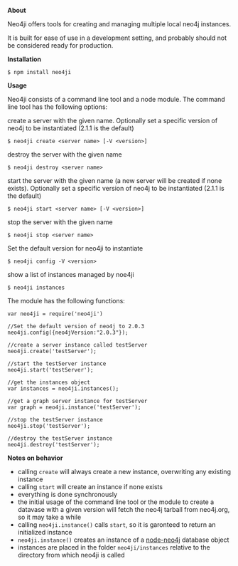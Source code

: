 **About**

Neo4ji offers tools for creating and managing multiple local neo4j instances.

It is built for ease of use in a development setting, and probably should not be considered ready for production.

**Installation**

    $ npm install neo4ji

**Usage**

Neo4ji consists of a command line tool and a node module.  The command line tool has the following options:

create a server with the given name.  Optionally set a specific version of neo4j to be instantiated (2.1.1 is the default)

    $ neo4ji create <server name> [-V <version>]

destroy the server with the given name

    $ neo4ji destroy <server name>

start the server with the given name (a new server will be created if none exists). Optionally set a specific version of neo4j to be instantiated (2.1.1 is the default)

    $ neo4ji start <server name> [-V <version>]

stop the server with the given name

    $ neo4ji stop <server name>

Set the default version for neo4ji to instantiate

    $ neo4ji config -V <version>

show a list of instances managed by noe4ji

    $ neo4ji instances


The module has the following functions:

    var neo4ji = require('neo4ji')

    //Set the default version of neo4j to 2.0.3
    neo4ji.config({neo4jVersion:"2.0.3"});

    //create a server instance called testServer
    neo4ji.create('testServer');

    //start the testServer instance
    neo4ji.start('testServer');

    //get the instances object
    var instances = neo4ji.instances();

    //get a graph server instance for testServer
    var graph = neo4ji.instance('testServer');

    //stop the testServer instance
    neo4ji.stop('testServer');

    //destroy the testServer instance
    neo4ji.destroy('testServer');

**Notes on behavior**

- calling <code>create</code> will always create a new instance, overwriting any existing instance
- calling <code>start</code> will create an instance if none exists
- everything is done synchronously
- the initial usage of the command line tool or the module to create a datavase with a given version will fetch the neo4j tarball from neo4j.org, so it may take a while
- calling <code>neo4ji.instance()</code> calls <code>start</code>, so it is garonteed to return an initialized instance
- <code>neo4ji.instance()</code> creates an instance of a [node-neo4j](https://github.com/thingdom/node-neo4j) database object
- instances are placed in the folder <code>neo4ji/instances</code> relative to the directory from which neo4ji is called
